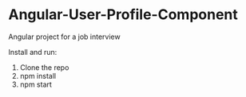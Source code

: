 # Angular-User-Profile-Component
Angular project for a job interview

Install and run:
1) Clone the repo
2) npm install
3) npm start
